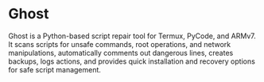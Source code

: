 # Ghost
Ghost is a Python-based script repair tool for Termux, PyCode, and ARMv7. It scans scripts for unsafe commands, root operations, and network manipulations, automatically comments out dangerous lines, creates backups, logs actions, and provides quick installation and recovery options for safe script management.
